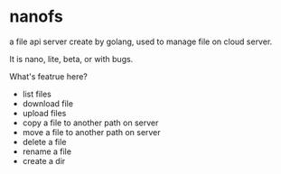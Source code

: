 # nanofs
a file api server create by golang, used to manage file on cloud server.

It is nano, lite, beta, or with bugs. 

What's featrue here?
 - list files
 - download file
 - upload files
 - copy a file to another path on server
 - move a file to another path on server
 - delete a file
 - rename a file
 - create a dir
